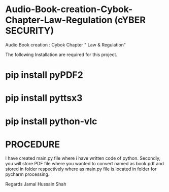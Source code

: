 # Audio-Book-creation-Cybok-Chapter-Law-Regulation (cYBER SECURITY)
Audio Book creation : Cybok Chapter " Law & Regulation"

The following Installation are required for this project. 
# pip install pyPDF2
# pip install pyttsx3
# pip install python-vlc


# PROCEDURE

I have created main.py file where i have written code of python. 
Secondly, you will store PDF file where you wanted to convert named as book.pdf and stored in folder respectively where as main.py file is located in folder for pycharm processing. 


Regards
Jamal Hussain Shah
